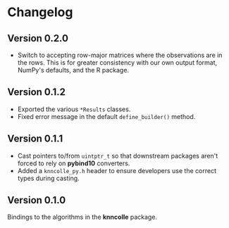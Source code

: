 # Changelog

## Version 0.2.0

- Switch to accepting row-major matrices where the observations are in the rows.
  This is for greater consistency with our own output format, NumPy's defaults, and the R package.

## Version 0.1.2

- Exported the various `*Results` classes.
- Fixed error message in the default `define_builder()` method.

## Version 0.1.1

- Cast pointers to/from `uintptr_t` so that downstream packages aren't forced to rely on **pybind10** converters.
- Added a `knncolle_py.h` header to ensure developers use the correct types during casting.

## Version 0.1.0

Bindings to the algorithms in the **knncolle** package.

